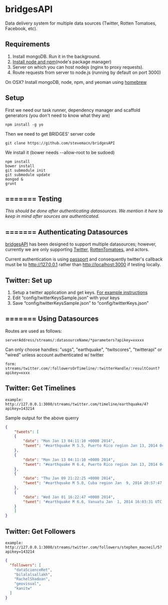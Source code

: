bridgesAPI
==========

Data delivery system for multiple data sources (Twitter, Rotten Tomatoes, Facebook, etc). 

Requirements
--

1. Install mongoDB. Run it in the background. 
2. [Install node and npm][nodenpm](node's package manager) 
2. Server on which you can host nodejs (nginx to proxy requests).
3. Route requests from server to node.js (running by default on port 3000)

On OSX? Install mongoDB, node, npm, and yeoman using [homebrew][hbrew] 

[hbrew]:http://brew.sh/

Setup 
---
    
First we need our task runner, dependency manager and scaffold generators (you don't need to know what they are)

    npm install -g yo 

Then we need to get BRIDGES' server code

    git clone https://github.com/stevemacn/bridgesAPI
  
We install it (bower needs --allow-root to be sudoed)

    npm install
    bower install
    git submodule init
    git submodule update
    mongod & 
    grunt

[nodenpm]:http://www.joyent.com/blog/installing-node-and-npm

=======
Testing
--

*This should be done after authenticating datasources. We mention it here to keep in mind after sources are authenticated.*

=======
Authenticating Datasources
--    
[bridgesAPI][bridge] has been designed to support multiple datasources; however, currently we are only supporting [Twitter][twit], [RottenTomatoes][rt], and actors. 

Current authentication is using [passport][passport] and consequently twitter's callback must be to http://127.0.0.1 rather than [http://localhost:3000][c] if testing locally.

[bridge]: https://github.com/stevemacn/bridgesAPI
[passport]: https://github.com/jaredhanson/passport
[twit]: http://twitter.com
[c]: http://127.0.0.1:3000
[rt]:http://www.rottentomatoes.com


Twitter: Set up
--

1. Setup a twitter application and get keys. [For example instructions][twitterinstruct]
2. Edit “config/twitterKeysSample.json” with your keys
3. Save “config/twitterKeysSample.json” to “config/twitterKeys.json”

[twitterinstruct]: http://bridgesuncc.github.io/technical/twitter/ 

=======
Using Datasources
--  


Routes are used as follows:
    
    serverAddress/streams/:datasourceName/*parameters?apikey=xxxxx

Can only choose handles: "usgs", "earthquake", "twitscores", "twitterapi" or "wired" unless account authenticated w/ twitter
    
    form: streams/twitter.com/:followersOrTimeline/:twitterHandle/:resultCount?apikey=xxxx

Twitter: Get Timelines 
--
    example: http://127.0.0.1:3000/streams/twitter.com/timeline/earthquake/4?apikey=143214
    
Sample output for the above querry    
    
```json
{
    "tweets": [
    {
        "date": "Mon Jan 13 04:11:10 +0000 2014",
        "tweet": "#earthquake M 5.5, Puerto Rico region Jan 13, 2014 04:01:06 UTC http://t.co/psn2ygRxLl"
    },
    {
        "date": "Mon Jan 13 04:11:10 +0000 2014",
        "tweet": "#earthquake M 6.4, Puerto Rico region Jan 13, 2014 04:00:58 UTC http://t.co/ACW0oLMKHz"
    },
    {
        "date": "Thu Jan 09 21:22:25 +0000 2014",
        "tweet": "#earthquake M 5.0, Cuba region Jan  9, 2014 20:57:47 UTC http://t.co/rea0KzZPbZ"
    },
    {
        "date": "Wed Jan 01 16:22:47 +0000 2014",
        "tweet": "#earthquake M 6.6, Vanuatu Jan  1, 2014 16:03:31 UTC http://t.co/AUNcjtRaIH"
    }
    ]
}
```

Twitter: Get Followers
--
   
    example: http://127.0.0.1:3000/streams/twitter.com/followers/stephen_macneil/5?apikey=143214


```json
{
  "followers": [
    "dataScienceRet",
    "bilalalsallakh",
    "RachelShadoan",
    "geovisual",
    "kanitw"
  ]
}

```
